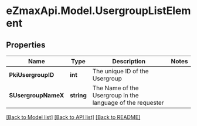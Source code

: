 
# eZmaxApi.Model.UsergroupListElement

## Properties

Name | Type | Description | Notes
------------ | ------------- | ------------- | -------------
**PkiUsergroupID** | **int** | The unique ID of the Usergroup | 
**SUsergroupNameX** | **string** | The Name of the Usergroup in the language of the requester | 

[[Back to Model list]](../README.md#documentation-for-models)
[[Back to API list]](../README.md#documentation-for-api-endpoints)
[[Back to README]](../README.md)

